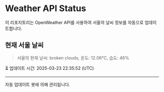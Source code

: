 
# Weather API Status

이 리포지토리는 OpenWeather API를 사용하여 서울의 날씨 정보를 자동으로 업데이트합니다.

## 현재 서울 날씨
> 서울의 현재 날씨: broken clouds, 온도: 12.06°C, 습도: 46%

⏳ 업데이트 시간: 2025-03-23 22:35:52 (UTC)

---
자동 업데이트 봇에 의해 관리됩니다.
